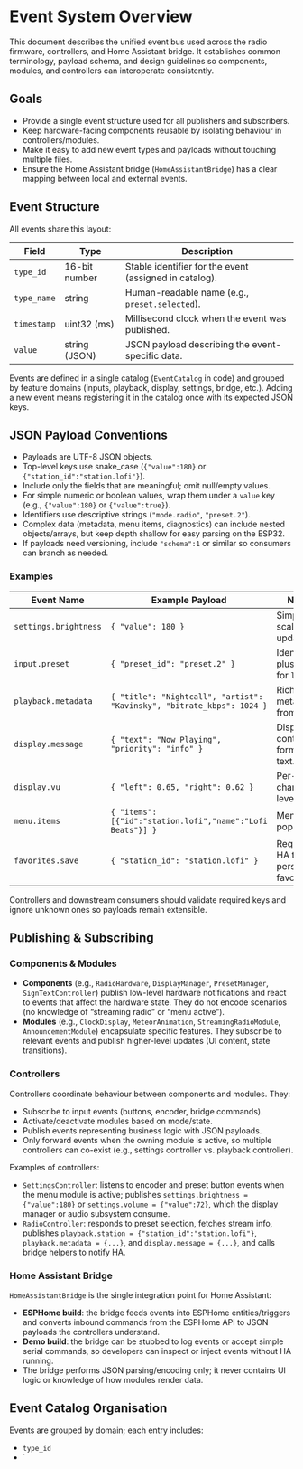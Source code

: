 # Event System Overview

This document describes the unified event bus used across the radio firmware, controllers, and Home Assistant bridge. It establishes common terminology, payload schema, and design guidelines so components, modules, and controllers can interoperate consistently.

## Goals

- Provide a single event structure used for all publishers and subscribers.
- Keep hardware-facing components reusable by isolating behaviour in controllers/modules.
- Make it easy to add new event types and payloads without touching multiple files.
- Ensure the Home Assistant bridge (`HomeAssistantBridge`) has a clear mapping between local and external events.

## Event Structure

All events share this layout:

| Field       | Type          | Description                                                  |
|-------------|---------------|--------------------------------------------------------------|
| `type_id`   | 16-bit number | Stable identifier for the event (assigned in catalog).      |
| `type_name` | string        | Human-readable name (e.g., `preset.selected`).               |
| `timestamp` | uint32 (ms)   | Millisecond clock when the event was published.             |
| `value`     | string (JSON) | JSON payload describing the event-specific data.            |

Events are defined in a single catalog (`EventCatalog` in code) and grouped by feature domains (inputs, playback, display, settings, bridge, etc.). Adding a new event means registering it in the catalog once with its expected JSON keys.

## JSON Payload Conventions

- Payloads are UTF-8 JSON objects.
- Top-level keys use snake_case (`{"value":180}` or `{"station_id":"station.lofi"}`).
- Include only the fields that are meaningful; omit null/empty values.
- For simple numeric or boolean values, wrap them under a `value` key (e.g., `{"value":180}` or `{"value":true}`).
- Identifiers use descriptive strings (`"mode.radio"`, `"preset.2"`).
- Complex data (metadata, menu items, diagnostics) can include nested objects/arrays, but keep depth shallow for easy parsing on the ESP32.
- If payloads need versioning, include `"schema":1` or similar so consumers can branch as needed.

### Examples

| Event Name            | Example Payload                                      | Notes |
|-----------------------|-------------------------------------------------------|-------|
| `settings.brightness` | `{ "value": 180 }`                                   | Simple scalar update. |
| `input.preset`        | `{ "preset_id": "preset.2" }`                      | Identifier plus room for `label`. |
| `playback.metadata`   | `{ "title": "Nightcall", "artist": "Kavinsky", "bitrate_kbps": 1024 }` | Rich metadata from HA. |
| `display.message`     | `{ "text": "Now Playing", "priority": "info" }`   | Display controller formats text. |
| `display.vu`          | `{ "left": 0.65, "right": 0.62 }`                  | Per-channel levels. |
| `menu.items`          | `{ "items": [{"id":"station.lofi","name":"Lofi Beats"}] }` | Menu population. |
| `favorites.save`      | `{ "station_id": "station.lofi" }`                 | Request HA to persist favourites. |

Controllers and downstream consumers should validate required keys and ignore unknown ones so payloads remain extensible.

## Publishing & Subscribing

### Components & Modules

- **Components** (e.g., `RadioHardware`, `DisplayManager`, `PresetManager`, `SignTextController`) publish low-level hardware notifications and react to events that affect the hardware state. They do not encode scenarios (no knowledge of “streaming radio” or “menu active”).
- **Modules** (e.g., `ClockDisplay`, `MeteorAnimation`, `StreamingRadioModule`, `AnnouncementModule`) encapsulate specific features. They subscribe to relevant events and publish higher-level updates (UI content, state transitions).

### Controllers

Controllers coordinate behaviour between components and modules. They:

- Subscribe to input events (buttons, encoder, bridge commands).
- Activate/deactivate modules based on mode/state.
- Publish events representing business logic with JSON payloads.
- Only forward events when the owning module is active, so multiple controllers can co-exist (e.g., settings controller vs. playback controller).

Examples of controllers:

- `SettingsController`: listens to encoder and preset button events when the menu module is active; publishes `settings.brightness = {"value":180}` or `settings.volume = {"value":72}`, which the display manager or audio subsystem consume.
- `RadioController`: responds to preset selection, fetches stream info, publishes `playback.station = {"station_id":"station.lofi"}`, `playback.metadata = {...}`, and `display.message = {...}`, and calls bridge helpers to notify HA.

### Home Assistant Bridge

`HomeAssistantBridge` is the single integration point for Home Assistant:

- **ESPHome build**: the bridge feeds events into ESPHome entities/triggers and converts inbound commands from the ESPHome API to JSON payloads the controllers understand.
- **Demo build**: the bridge can be stubbed to log events or accept simple serial commands, so developers can inspect or inject events without HA running.
- The bridge performs JSON parsing/encoding only; it never contains UI logic or knowledge of how modules render data.

## Event Catalog Organisation

Events are grouped by domain; each entry includes:

- `type_id`
- `